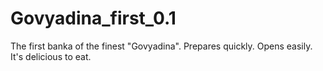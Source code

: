 # Govyadina_first_0.1
The first banka of the finest "Govyadina". Prepares quickly. Opens easily. It's delicious to eat.
